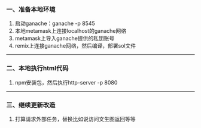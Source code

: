 ### 一、准备本地环境
1. 启动ganache：ganache -p 8545
2. 本地metamask上连接localhost的ganache网络
3. metamask上导入ganache提供的私钥账号
4. remix上连接ganache网络，然后编译，部署sol文件

---

### 二、本地执行html代码
1. npm安装包，然后执行http-server -p 8080


---

### 三、继续更新改造
1. 打算请求外部任务，替换比如说访问文生图返回等等

